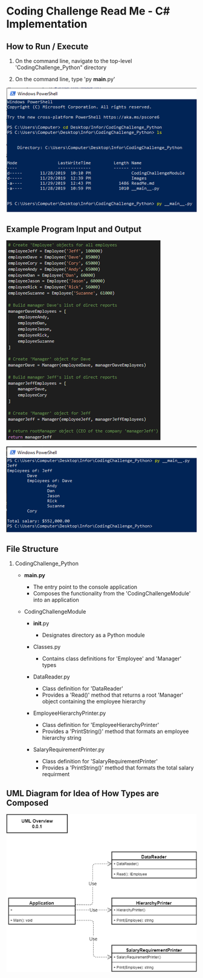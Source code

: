 # Coding Challenge Read Me - C# Implementation


## How to Run / Execute

1. On the command line, navigate to the top-level 'CodingChallenge_Python" directory

2. On the command line, type 'py __main__.py'

![How To Run](./Images/HowToRun.PNG)


## Example Program Input and Output

![Exmaple Input](./Images/HierarchyData.PNG)

![Exmaple Output](./Images/ExampleOutput.PNG)


## File Structure

1. CodingChallenge_Python
    * __main.py__
        * The entry point to the console application
        * Composes the functionality from the 'CodingChallengeModule' into an application

    * CodingChallengeModule
        * __init__.py
            * Designates directory as a Python module

        * Classes.py
            * Contains class definitions for 'Employee' and 'Manager' types

        * DataReader.py
            * Class definition for 'DataReader'
            * Provides a 'Read()' method that returns a root 'Manager' object containing the employee hierarchy

        * EmployeeHierarchyPrinter.py
            * Class definition for 'EmployeeHierarchyPrinter'
            * Provides a 'PrintString()' method that formats an employee hierarchy string

        * SalaryRequirementPrinter.py
            * Class definition for 'SalaryRequirementPrinter'
            * Provides a 'PrintString()' method that formats the total salary requirment


## UML Diagram for Idea of How Types are Composed

![Coding Challenge Implementation Overview](./Images/UmlOverview.png)
